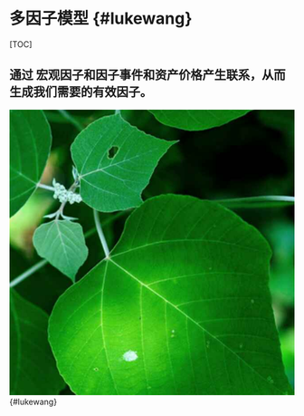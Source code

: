 # 多因子模型 {#lukewang}
[TOC]

## 通过 宏观因子和因子事件和资产价格产生联系，从而生成我们需要的有效因子。


![](/assets/test.jpg) {#lukewang}



